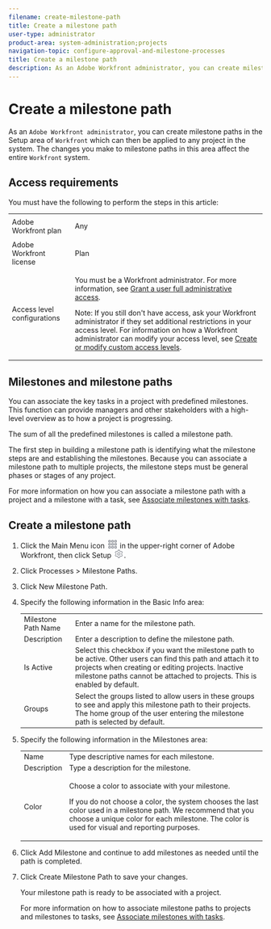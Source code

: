 ```yaml
---
filename: create-milestone-path
title: Create a milestone path
user-type: administrator
product-area: system-administration;projects
navigation-topic: configure-approval-and-milestone-processes
title: Create a milestone path
description: As an Adobe Workfront administrator, you can create milestone paths in the Setup area of Workfront which can then be applied to any project in the system. The changes you make to milestone paths in this area affect the entire Workfront system.
---
```


# Create a milestone path

As an `Adobe Workfront administrator`, you can create milestone paths in the Setup area of `Workfront` which can then be applied to any project in the system. The changes you make to milestone paths in this area affect the entire `Workfront` system.

## Access requirements

You must have the following to perform the steps in this article:

<table cellspacing="0"> 
 <col> 
 <col> 
 <tbody> 
  <tr> 
   <td role="rowheader"><span>Adobe Workfront</span> plan</td> 
   <td> <p>Any</p> </td> 
  </tr> 
  <tr> 
   <td role="rowheader"><span>Adobe Workfront</span> license</td> 
   <td> <p><span>Plan</span> </p> </td> 
  </tr> 
  <tr> 
   <td role="rowheader">Access level configurations</td> 
   <td> <p>You must be a <span>Workfront administrator</span>. For more information, see <a href="../../../administration-and-setup/add-users/configure-and-grant-access/grant-a-user-full-administrative-access.md" class="MCXref xref">Grant a user full administrative access</a>.</p> <p>Note: If you still don't have access, ask your <span>Workfront administrator</span> if they set additional restrictions in your access level. For information on how a <span>Workfront administrator</span> can modify your access level, see <a href="../../../administration-and-setup/add-users/configure-and-grant-access/create-modify-access-levels.md" class="MCXref xref">Create or modify custom access levels</a>.</p> </td> 
  </tr> 
 </tbody> 
</table>

## Milestones and milestone paths

You can associate the key tasks in a project with predefined milestones. This function can provide managers and other stakeholders with a high-level overview as to how a project is progressing.

The sum of all the predefined milestones is called a milestone path.&nbsp;

The first step in building a milestone path is identifying what the milestone steps are and establishing the milestones. Because you can associate a milestone path to multiple projects, the milestone steps must be general phases or stages of any project.

For more information on how you can associate a milestone path with a project and a milestone with a task, see [Associate milestones with tasks](../../../manage-work/tasks/manage-tasks/associate-milestones-with-tasks.md).

## Create a&nbsp;milestone&nbsp;path

<ol> 
 <li value="1">Click the <span class="bold">Main Menu</span> icon <img src="assets/main-menu-icon.png"> in the upper-right corner of <span>Adobe Workfront</span>, then click <span class="bold">Setup</span> <img src="assets/gear-icon-settings.png">.</li> 
 <li value="2"> <p>Click <span class="bold">Processes</span> > <span class="bold">Milestone Paths</span>.</p> </li> 
 <li value="3"> <p>Click&nbsp;<span class="bold">New Milestone Path.</span></p> </li> 
 <li value="4"> <p>Specify the following information in the <span class="bold">Basic Info</span> area:</p> 
  <table cellspacing="0"> 
   <col> 
   <col> 
   <tbody> 
    <tr> 
     <td role="rowheader">Milestone Path Name</td> 
     <td>Enter a name for the milestone&nbsp;path.</td> 
    </tr> 
    <tr> 
     <td role="rowheader">Description</td> 
     <td>Enter a description to define the milestone path.</td> 
    </tr> 
    <tr> 
     <td role="rowheader"><span class="bold">Is Active</span> </td> 
     <td>Select this checkbox if you want the milestone path to be active. Other users can find this path and attach it to projects when creating or editing projects. Inactive milestone paths cannot be attached to projects. This is enabled by default.</td> 
    </tr> 
    <tr> 
     <td role="rowheader">Groups</td> 
     <td>Select the groups listed to allow users in these groups to see and apply this milestone path to their projects. The home group&nbsp;of the user entering the milestone path is selected by default.</td> 
    </tr> 
   </tbody> 
  </table> </li> 
 <li value="5"> <p>Specify the following information in the <span class="bold">Milestones</span> area:</p> 
  <table cellspacing="0"> 
   <col> 
   <col> 
   <tbody> 
    <tr> 
     <td role="rowheader">Name</td> 
     <td>Type descriptive names for each milestone.</td> 
    </tr> 
    <tr> 
     <td role="rowheader"><span class="bold">Description</span> </td> 
     <td>Type a description for the milestone.</td> 
    </tr> 
    <tr> 
     <td role="rowheader">Color</td> 
     <td> <p>Choose a color to associate with your milestone. <br></p> <p>If you do not choose a color, the system chooses&nbsp;the last color used in a milestone path. We recommend that you choose a unique color for each milestone.&nbsp;The color is used for visual and reporting purposes.</p> </td> 
    </tr> 
   </tbody> 
  </table> </li> 
 <li value="6">Click&nbsp;<span class="bold">Add Milestone</span>&nbsp;and continue to add milestones as needed until the path is completed.&nbsp;</li> 
 <li value="7"> <p>Click&nbsp;<span class="bold">Create Milestone Path</span> to save your changes.<br></p> <p>Your milestone path is ready to be associated with a project. </p> <p>For more information on how to associate milestone paths to projects and milestones to tasks, see <a href="../../../manage-work/tasks/manage-tasks/associate-milestones-with-tasks.md" class="MCXref xref">Associate milestones with tasks</a>.&nbsp;</p> </li> 
</ol>

